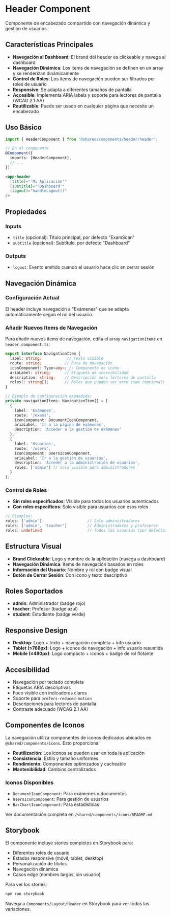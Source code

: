 # Header Component

Componente de encabezado compartido con navegación dinámica y gestión de usuarios.

## Características Principales

- **Navegación al Dashboard**: El brand del header es clickeable y navega al dashboard
- **Navegación Dinámica**: Los items de navegación se definen en un array y se renderizan dinámicamente
- **Control de Roles**: Los items de navegación pueden ser filtrados por roles de usuario
- **Responsive**: Se adapta a diferentes tamaños de pantalla
- **Accesible**: Implementa ARIA labels y soporte para lectores de pantalla (WCAG 2.1 AA)
- **Reutilizable**: Puede ser usado en cualquier página que necesite un encabezado

## Uso Básico

```typescript
import { HeaderComponent } from '@shared/components/header/header';

// En el componente
@Component({
  imports: [HeaderComponent],
  // ...
})
```

```html
<app-header
  [title]="'Mi Aplicación'"
  [subtitle]="'Dashboard'"
  (logout)="handleLogout()"
/>
```

## Propiedades

### Inputs
- `title` (opcional): Título principal, por defecto "ExamScan"
- `subtitle` (opcional): Subtítulo, por defecto "Dashboard"

### Outputs
- `logout`: Evento emitido cuando el usuario hace clic en cerrar sesión

## Navegación Dinámica

### Configuración Actual

El header incluye navegación a "Exámenes" que se adapta automáticamente según el rol del usuario.

### Añadir Nuevos Items de Navegación

Para añadir nuevos items de navegación, edita el array `navigationItems` en `header.component.ts`:

```typescript
export interface NavigationItem {
  label: string;           // Texto visible
  route: string;          // Ruta de navegación
  iconComponent: Type<any>; // Componente de icono
  ariaLabel: string;      // Etiqueta de accesibilidad
  description: string;    // Descripción para lectores de pantalla
  roles?: string[];       // Roles que pueden ver este item (opcional)
}

// Ejemplo de configuración expandida:
private navigationItems: NavigationItem[] = [
  {
    label: 'Exámenes',
    route: '/exams',
    iconComponent: DocumentIconComponent,
    ariaLabel: 'Ir a la página de exámenes',
    description: 'Acceder a la gestión de exámenes'
  },
  {
    label: 'Usuarios',
    route: '/users',
    iconComponent: UsersIconComponent,
    ariaLabel: 'Ir a la gestión de usuarios',
    description: 'Acceder a la administración de usuarios',
    roles: ['admin'] // Solo visible para administradores
  }
];
```

### Control de Roles

- **Sin roles especificados**: Visible para todos los usuarios autenticados
- **Con roles específicos**: Solo visible para usuarios con esos roles

```typescript
// Ejemplos:
roles: ['admin']                    // Solo administradores
roles: ['admin', 'teacher']         // Administradores y profesores
roles: undefined                    // Todos los usuarios (por defecto)
```

## Estructura Visual

- **Brand Clickeable**: Logo y nombre de la aplicación (navega a dashboard)
- **Navegación Dinámica**: Items de navegación basados en roles
- **Información del Usuario**: Nombre y rol con badge visual
- **Botón de Cerrar Sesión**: Con icono y texto descriptivo

## Roles Soportados

- **admin**: Administrador (badge rojo)
- **teacher**: Profesor (badge azul)
- **student**: Estudiante (badge verde)

## Responsive Design

- **Desktop**: Logo + texto + navegación completa + info usuario
- **Tablet (≤768px)**: Logo + iconos de navegación + info usuario resumida
- **Mobile (≤480px)**: Logo compacto + iconos + badge de rol flotante

## Accesibilidad

- Navegación por teclado completa
- Etiquetas ARIA descriptivas
- Foco visible con indicadores claros
- Soporte para `prefers-reduced-motion`
- Descripciones para lectores de pantalla
- Contraste adecuado (WCAG 2.1 AA)

## Componentes de Iconos

La navegación utiliza componentes de iconos dedicados ubicados en `@shared/components/icons`. Esto proporciona:

- **Reutilización**: Los iconos se pueden usar en toda la aplicación
- **Consistencia**: Estilo y tamaño uniformes
- **Rendimiento**: Componentes optimizados y cacheable
- **Mantenibilidad**: Cambios centralizados

### Iconos Disponibles

- `DocumentIconComponent`: Para exámenes y documentos
- `UsersIconComponent`: Para gestión de usuarios  
- `BarChartIconComponent`: Para estadísticas

Ver documentación completa en `/shared/components/icons/README.md`

## Storybook

El componente incluye stories completos en Storybook para:

- Diferentes roles de usuario
- Estados responsive (móvil, tablet, desktop)
- Personalización de títulos
- Navegación dinámica
- Casos edge (nombres largos, sin usuario)

Para ver los stories:

```bash
npm run storybook
```

Navega a `Components/Layout/Header` en Storybook para ver todas las variaciones.

